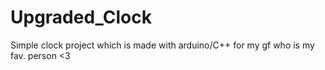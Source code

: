 # Upgraded_Clock
Simple clock project which is made with arduino/C++ for my gf who is my fav. person &lt;3
